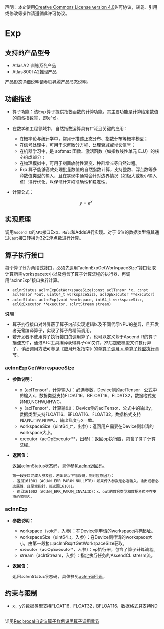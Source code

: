 声明：本文使用[Creative Commons License version 4.0](https://creativecommons.org/licenses/by/4.0/legalcode)许可协议，转载、引用或修改等操作请遵循此许可协议。

# Exp

## 支持的产品型号

- Atlas A2 训练系列产品
- Atlas 800I A2推理产品

产品形态详细说明请参见[昇腾产品形态说明](https://www.hiascend.com/document/redirect/CannCommunityProductForm)。

## 功能描述

- 算子功能：该Exp 算子提供指数函数的计算功能。其主要功能是计算给定数值的自然指数幂，即(e^x\)。

- 在数学和工程领域中，自然指数运算具有广泛且关键的应用：

  - 在概率论与统计学中，常用于描述正态分布、指数分布等概率模型；
  - 在信号处理中，可用于求解微分方程、处理衰减或增长信号；
  - 在机器学习中，是 softmax 函数、激活函数（如指数线性单元 ELU）的核心组成部分；
  - 在物理模拟中，可用于刻画放射性衰变、种群增长等自然过程。
  - Exp 算子能够高效处理批量数值的自然指数计算，支持整数、浮点数等多种数值类型的输入，且在实现中通常会针对边界情况（如极大或极小输入值）进行优化，以保证计算的准确性和稳定性。

- 计算公式：

  $$
  y = e^x
  $$

## 实现原理

调用`Ascend C`的`API`接口Exp、`Muls`和Adds进行实现。对于16位的数据类型将其通过`Cast`接口转换为32位浮点数进行计算。


## 算子执行接口

每个算子分为两段式接口，必须先调用“aclnnExpGetWorkspaceSize”接口获取计算所需workspace大小以及包含了算子计算流程的执行器，再调用“aclnnExp”接口执行计算。

* `aclnnStatus aclnnExpGetWorkspaceSize(const aclTensor *x, const aclTensor *out, uint64_t workspaceSize, aclOpExecutor **executor)`
* `aclnnStatus aclnnExp(void *workspace, int64_t workspaceSize, aclOpExecutor **executor, aclrtStream stream)`

**说明**：

- 算子执行接口对外屏蔽了算子内部实现逻辑以及不同代际NPU的差异，且开发者无需编译算子，实现了算子的精简调用。
- 若开发者不使用算子执行接口的调用算子，也可以定义基于Ascend IR的算子描述文件，通过ATC工具编译获得算子om文件，然后加载模型文件执行算子，详细调用方法可参见《应用开发指南》的[单算子调用 > 单算子模型执行](https://hiascend.com/document/redirect/CannCommunityCppOpcall)章节。

### aclnnExpGetWorkspaceSize

- **参数说明：**

  - x（aclTensor\*，计算输入）：必选参数，Device侧的aclTensor，公式中的输入x，数据类型支持FLOAT16、BFLOAT16、FLOAT32，数据格式支持ND,NCHW,NHWC。
  - y（aclTensor\*，计算输出）：Device侧的aclTensor，公式中的输出y，数据类型支持FLOAT16、BFLOAT16、FLOAT32，数据格式支持ND,NCHW,NHWC，输出维度与x一致。
  - workspaceSize（uint64\_t\*，出参）：返回用户需要在Device侧申请的workspace大小。
  - executor（aclOpExecutor\*\*，出参）：返回op执行器，包含了算子计算流程。
- **返回值：**

  返回aclnnStatus状态码，具体参见[aclnn返回码](https://www.hiascend.com/document/detail/zh/CANNCommunityEdition/800alpha003/apiref/aolapi/context/common/aclnn%E8%BF%94%E5%9B%9E%E7%A0%81_fuse.md)。

  ```
  第一段接口完成入参校验，若出现以下错误码，则对应原因为：
  - 返回161001（ACLNN_ERR_PARAM_NULLPTR）：如果传入参数是必选输入，输出或者必选属性，且是空指针，则返回161001。
  - 返回161002（ACLNN_ERR_PARAM_INVALID）：x、out的数据类型和数据格式不在支持的范围内。
  ```

### aclnnExp

- **参数说明：**

  - workspace（void\*，入参）：在Device侧申请的workspace内存起址。
  - workspaceSize（uint64\_t，入参）：在Device侧申请的workspace大小，由第一段接口aclnnRsqrtGetWorkspaceSize获取。
  - executor（aclOpExecutor\*，入参）：op执行器，包含了算子计算流程。
  - stream（aclrtStream，入参）：指定执行任务的AscendCL stream流。
- **返回值：**

  返回aclnnStatus状态码，具体参见[aclnn返回码](https://www.hiascend.com/document/detail/zh/CANNCommunityEdition/800alpha003/apiref/aolapi/context/common/aclnn%E8%BF%94%E5%9B%9E%E7%A0%81_fuse.md)。

## 约束与限制

- x，y的数据类型支持FLOAT16，FLOAT32，BFLOAT16，数据格式只支持ND

## 

详见[Reciprocal自定义算子样例说明算子调用章节](../README.md#算子调用)